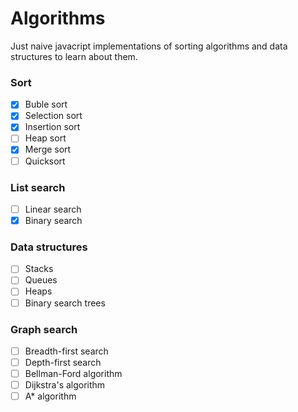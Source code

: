 # Algorithms

Just naive javacript implementations of sorting algorithms and data structures to learn about them.

### Sort

- [x] Buble sort
- [x] Selection sort
- [x] Insertion sort
- [ ] Heap sort
- [x] Merge sort
- [ ] Quicksort

### List search

- [ ] Linear search
- [x] Binary search

### Data structures

- [ ] Stacks
- [ ] Queues
- [ ] Heaps
- [ ] Binary search trees

### Graph search

- [ ] Breadth-first search
- [ ] Depth-first search
- [ ] Bellman-Ford algorithm
- [ ] Dijkstra's algorithm
- [ ] A* algorithm

